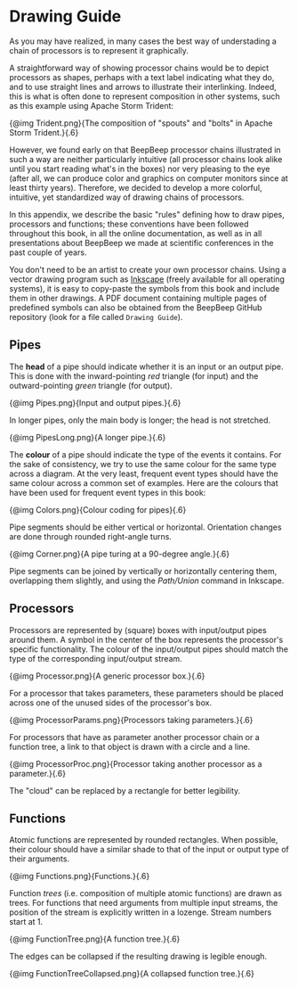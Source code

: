 Drawing Guide
=============

As you may have realized, in many cases the best way of understading a chain of processors is to represent it graphically.

A straightforward way of showing processor chains would be to depict processors as shapes, perhaps with a text label indicating what they do, and to use straight lines and arrows to illustrate their interlinking. Indeed, this is what is often done to represent composition in other systems, such as this example using Apache Storm Trident:

{@img Trident.png}{The composition of "spouts" and "bolts" in Apache Storm Trident.}{.6}

However, we found early on that BeepBeep processor chains illustrated in such a way are neither particularly intuitive (all processor chains look alike until you start reading what's in the boxes) nor very pleasing to the eye (after all, we can produce color and graphics on computer monitors since at least thirty years). Therefore, we decided to develop a more colorful, intuitive, yet standardized way of drawing chains of processors.

In this appendix, we describe the basic "rules" defining how to draw pipes, processors and functions; these conventions have been followed throughout this book, in all the online documentation, as well as in all presentations about BeepBeep we made at scientific conferences in the past couple of years.

You don't need to be an artist to create your own processor chains. Using a vector drawing program such as [Inkscape](https://inkscape.org) (freely available for all operating systems), it is easy to copy-paste the symbols from this book and include them in other drawings. A PDF document containing multiple pages of predefined symbols can also be obtained from the BeepBeep GitHub repository (look for a file called `Drawing Guide`).

## Pipes

The **head** of a pipe should indicate whether it is an input or an output pipe. This is done with the inward-pointing *red* triangle (for input) and the outward-pointing *green* triangle (for output).

{@img Pipes.png}{Input and output pipes.}{.6}

In longer pipes, only the main body is longer; the head is not stretched.

{@img PipesLong.png}{A longer pipe.}{.6}

The <!--\index{pipe!colour coding} \textbf{colour}-->**colour**<!--/i--> of a pipe should indicate the type of the events it contains. For the sake of consistency, we try to use the same colour for the same type across a diagram. At the very least, frequent event types should have the same colour across a common set of examples. Here are the colours that have been used for frequent event types in this book:

{@img Colors.png}{Colour coding for pipes}{.6}

Pipe segments should be either
vertical or  horizontal. Orientation
changes are done through
rounded right-angle turns.

{@img Corner.png}{A pipe turing at a 90-degree angle.}{.6}

Pipe segments can be joined by vertically or horizontally centering them, overlapping them slightly, and using the *Path/Union* command in Inkscape.

## Processors

Processors are represented by (square) boxes with input/output pipes around them. A symbol in the center of the box represents the processor's specific functionality. The colour of the input/output pipes should match the type of the corresponding input/output stream.

{@img Processor.png}{A generic processor box.}{.6}

For a processor that takes parameters, these parameters should be placed across one of the unused sides of the processor's box.

{@img ProcessorParams.png}{Processors taking parameters.}{.6}

For processors that have as parameter another processor chain or a function tree, a link to that object is drawn with a circle and a line.

{@img ProcessorProc.png}{Processor taking another processor as a parameter.}{.6}

The "cloud" can be replaced by a rectangle for better legibility.

## Functions

Atomic functions are represented by rounded rectangles. When possible, their colour should have a similar shade to that of the input or output type of their arguments.

{@img Functions.png}{Functions.}{.6}

Function *trees* (i.e. composition of multiple atomic functions) are drawn as trees. For functions that need arguments from multiple input streams, the position of the stream is explicitly written in a lozenge. Stream numbers start at 1.

{@img FunctionTree.png}{A function tree.}{.6}

The edges can be collapsed if the resulting drawing is legible enough.

{@img FunctionTreeCollapsed.png}{A collapsed function tree.}{.6}

<!-- :wrap=soft: -->